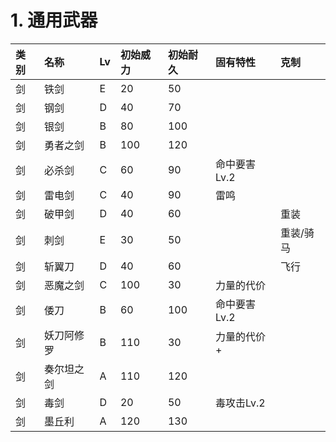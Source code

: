 # 1. 通用武器
|类别|名称|Lv|初始威力|初始耐久|固有特性|克制|
|:---|:---|:---|:---|:---|:---|:---|
|剑|铁剑|E|20|50|||
|剑|钢剑|D|40|70|||
|剑|银剑|B|80|100|||
|剑|勇者之剑|B|100|120|||
|剑|必杀剑|C|60|90|命中要害Lv.2||
|剑|雷电剑|C|40|90|雷鸣||
|剑|破甲剑|D|40|60||重装|
|剑|刺剑|E|30|50||重装/骑马|
|剑|斩翼刀|D|40|60||飞行|
|剑|恶魔之剑|C|100|30|力量的代价||
|剑|倭刀|B|60|100|命中要害Lv.2||
|剑|妖刀阿修罗|B|110|30|力量的代价+||
|剑|奏尔坦之剑|A|110|120|||
|剑|毒剑|D|20|50|毒攻击Lv.2||
|剑|墨丘利|A|120|130|||
